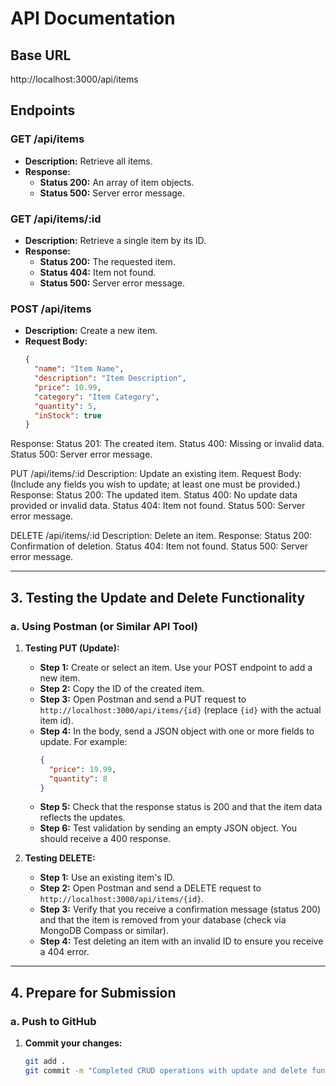 # API Documentation

## Base URL
http://localhost:3000/api/items


## Endpoints

### GET /api/items
- **Description:** Retrieve all items.
- **Response:**  
  - **Status 200:** An array of item objects.
  - **Status 500:** Server error message.

### GET /api/items/:id
- **Description:** Retrieve a single item by its ID.
- **Response:**  
  - **Status 200:** The requested item.
  - **Status 404:** Item not found.
  - **Status 500:** Server error message.

### POST /api/items
- **Description:** Create a new item.
- **Request Body:**  
  ```json
  {
    "name": "Item Name",
    "description": "Item Description",
    "price": 10.99,
    "category": "Item Category",
    "quantity": 5,
    "inStock": true
  }


Response:
Status 201: The created item.
Status 400: Missing or invalid data.
Status 500: Server error message.

PUT /api/items/:id
Description: Update an existing item.
Request Body:
(Include any fields you wish to update; at least one must be provided.)
Response:
Status 200: The updated item.
Status 400: No update data provided or invalid data.
Status 404: Item not found.
Status 500: Server error message.

DELETE /api/items/:id
Description: Delete an item.
Response:
Status 200: Confirmation of deletion.
Status 404: Item not found.
Status 500: Server error message.


---

## 3. Testing the Update and Delete Functionality

### a. Using Postman (or Similar API Tool)

1. **Testing PUT (Update):**
   - **Step 1:** Create or select an item. Use your POST endpoint to add a new item.
   - **Step 2:** Copy the ID of the created item.
   - **Step 3:** Open Postman and send a PUT request to `http://localhost:3000/api/items/{id}` (replace `{id}` with the actual item id).
   - **Step 4:** In the body, send a JSON object with one or more fields to update. For example:
     ```json
     {
       "price": 19.99,
       "quantity": 8
     }
     ```
   - **Step 5:** Check that the response status is 200 and that the item data reflects the updates.
   - **Step 6:** Test validation by sending an empty JSON object. You should receive a 400 response.

2. **Testing DELETE:**
   - **Step 1:** Use an existing item's ID.
   - **Step 2:** Open Postman and send a DELETE request to `http://localhost:3000/api/items/{id}`.
   - **Step 3:** Verify that you receive a confirmation message (status 200) and that the item is removed from your database (check via MongoDB Compass or similar).
   - **Step 4:** Test deleting an item with an invalid ID to ensure you receive a 404 error.

---

## 4. Prepare for Submission

### a. Push to GitHub
1. **Commit your changes:**
   ```bash
   git add .
   git commit -m "Completed CRUD operations with update and delete functionality, added validation and error handling"
